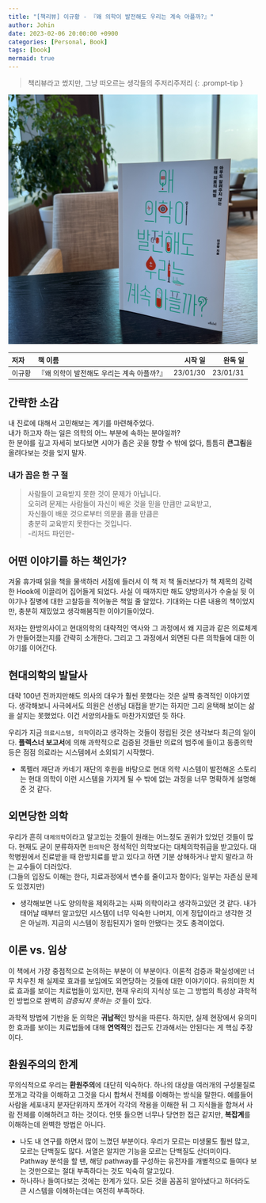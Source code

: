 ```yaml
---
title: "[책리뷰] 이규황 - 『왜 의학이 발전해도 우리는 계속 아플까?』"
author: Johin
date: 2023-02-06 20:00:00 +0900
categories: [Personal, Book]
tags: [book]
mermaid: true
---
```


> 책리뷰라고 썼지만, 그냥 떠오르는 생각들의 주저리주저리
{: .prompt-tip }

![book](/assets/img/20230206/book.JPG)

| 저자  | 책 이름  | 시작 일  | 완독 일  |
|:-----|:--------|-------:|--------:|
| 이규황 | 『왜 의학이 발전해도 우리는 계속 아플까?』 | 23/01/30 | 23/01/31 |

## 간략한 소감

내 진로에 대해서 고민해보는 계기를 마련해주었다.  
내가 하고자 하는 일은 의학의 어느 부분에 속하는 분야일까?  
한 분야를 깊고 자세히 보다보면 시야가 좁은 곳을 향할 수 밖에 없다, 틈틈히 **큰그림**을 올려다보는 것을 잊지 말자.

### 내가 꼽은 한 구 절

> 사람들이 교육받지 못한 것이 문제가 아닙니다.  
> 오히려 문제는 사람들이 자신이 배운 것을 믿을 만큼만 교육받고,  
> 자신들이 배운 것으로부터 의문을 품을 만큼은  
> 충분히 교육받지 못한다는 것입니다.  
> -리처드 파인만-

## 어떤 이야기를 하는 책인가?

겨울 휴가때 읽을 책을 물색하러 서점에 들러서 이 책 저 책 둘러보다가 책 제목의 강력한 Hook에 이끌리어 집어들게 되었다. 사실 이 때까지만 해도 양방의사가 수술실 뒷 이야기나 질병에 대한 고찰등을 적어놓은 책일 줄 알았다. 기대와는 다른 내용의 책이었지만, 충분히 재밌었고 생각해봄직한 이야기들이었다.

저자는 한방의사이고 현대의학의 대략적인 역사와 그 과정에서 왜 지금과 같은 의료체계가 만들어졌는지를 간략히 소개한다. 그리고 그 과정에서 외면된 다른 의학들에 대한 이야기를 이어간다. 

## 현대의학의 발달사

대략 100년 전까지만해도 의사의 대우가 훨씬 못했다는 것은 살짝 충격적인 이야기였다. 생각해보니 사극에서도 의원은 선생님 대접을 받기는 하지만 그리 윤택해 보이는 삶을 살지는 못했었다. 이건 서양의사들도 마찬가지였던 듯 하다.

우리가 지금 `의료시스템, 의학`이라고 생각하는 것들이 정립된 것은 생각보다 최근의 일이다. **플렉스너 보고서**에 의해 과학적으로 검증된 것들만 의료의 범주에 들이고 동종의학등은 점점 의료라는 시스템에서 소외되기 시작했다.

* 록펠러 재단과 카네기 재단의 후원을 바탕으로 현대 의학 시스템이 발전해온 스토리는 현대 의학이 이런 시스템을 가지게 될 수 밖에 없는 과정을 너무 명확하게 설명해준 것 같다. 

## 외면당한 의학

우리가 흔히 `대체의학`이라고 알고있는 것들이 원래는 어느정도 권위가 있었던 것들이 많다. 현재도 굳이 분류하자면 `한의학`은 정석적인 의학보다는 대체의학취급을 받고있다. 대학병원에서 진료받을 때 한방치료를 받고 있다고 하면 기분 상해하거나 받지 말라고 하는 교수들이 더러있다.  
(그들의 입장도 이해는 한다, 치료과정에서 변수를 줄이고자 함이다; 일부는 자존심 문제도 있겠지만)

* 생각해보면 나도 양의학을 제외하고는 사짜 의학이라고 생각하고있던 것 같다. 내가 태어날 때부터 알고있던 시스템이 너무 익숙한 나머지, 이게 정답이라고 생각한 것은 아닐까. 지금의 시스템이 정립된지가 얼마 안됐다는 것도 충격이었다.

## 이론 vs. 임상

이 책에서 가장 중점적으로 논의하는 부분이 이 부분이다. 이론적 검증과 확실성에만 너무 치우친 채 실제로 효과를 보임에도 외면당하는 것들에 대한 이야기이다. 유의미한 치료 효과를 보이는 치료법들이 있지만, 현재 우리의 지식상 또는 그 방법의 특성상 과학적인 방법으로 완벽히 *검증되지 못하는 것* 들이 있다.

과학적 방법에 기반을 둔 의학은 **귀납적**인 방식을 따른다. 하지만, 실제 현장에서 유의미한 효과를 보이는 치료법들에 대해 **연역적**인 접근도 간과해서는 안된다는 게 핵심 주장이다.

## 환원주의의 한계

무의식적으로 우리는 **환원주의**에 대단히 익숙하다. 하나의 대상을 여러개의 구성물질로 쪼개고 각각을 이해하고 그것을 다시 합쳐서 전체를 이해하는 방식을 말한다. 예를들어 사람을 세포내지 분자단위까지 쪼개어 각각의 작용을 이해한 뒤 그 지식들을 합쳐서 사람 전체를 이해하려고 하는 것이다. 언뜻 들으면 너무나 당연한 접근 같지만, **복잡계**를 이해하는데 완벽한 방법은 아니다.

* 나도 내 연구를 하면서 많이 느꼈던 부분이다. 우리가 모르는 미생물도 훨씬 많고, 모르는 단백질도 많다. 서열은 알지만 기능을 모르는 단백질도 산더미이다. Pathway 분석을 할 땐, 해당 pathway를 구성하는 유전자를 개별적으로 들여다 보는 것만으로는 절대 부족하다는 것도 익숙히 알고있다.
*  하나하나 들여다보는 것에는 한계가 있다. 모든 것을 꼼꼼히 알아냈다고 하더라도 큰 시스템을 이해하는데는 여전히 부족하다.